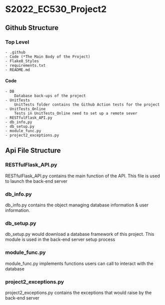 # S2022_EC530_Project2

## Github Structure
### Top Level
    - .github
    - Code (*The Main Body of the Project)
    - Flake8_Styles
    - requirements.txt
    - README.md
#### Code 
    - DB
        Database back-ups of the project
    - UnitTests
        UnitTests folder contains the Github Action tests for the project
    - UnitTests_Online
        Tests in UnitTests_Online need to set up a remote sever
    - RESTfulFlask_API.py
    - db_info,py
    - db_setup.py
    - module_func.py
    - project2_exceptions.py

## Api File Structure
  ### RESTfulFlask_API.py
  RESTfulFlask_API.py contains the main function of the API. This file is used to launch the back-end server
     
  ### db_info.py
  db_info.py contains the object managing database information & user information. 
  
  ### db_setup.py
  db_setup.py would download a database framework of this project. This module is used in the back-end server setup process
  
  ### module_func.py
  module_func.py implements functions users can call to interact with the database
     
  ### project2_exceptions.py
  project2_exceptions.py contains the exceptions that would raise by the back-end server
     
